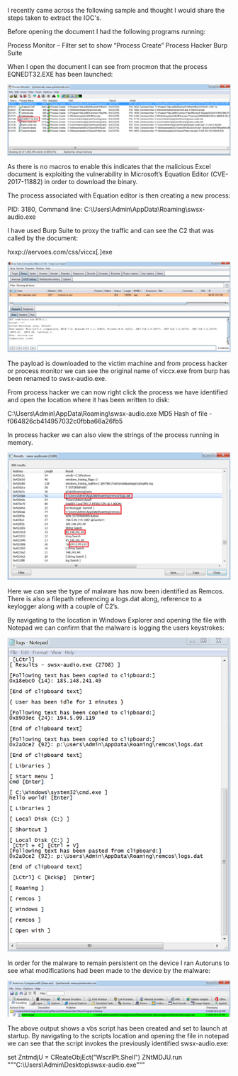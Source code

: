 I recently came across the following sample and thought I would share the steps taken to extract the IOC's.

Before opening the document I had the following programs running:

Process Monitor – Filter set to show “Process Create”
Process Hacker
Burp Suite

When I open the document I can see from procmon that the process EQNEDT32.EXE has been launched:

![Procmon](/images/remcos/remcos_ph.png)

As there is no macros to enable this indicates that the malicious Excel document is exploiting the vulnerability in Microsoft’s Equation Editor (CVE-2017-11882) in order to download the binary.

The process associated with Equation editor is then creating a new process:

PID: 3180, Command line: C:\Users\Admin\AppData\Roaming\swsx-audio.exe

I have used Burp Suite to proxy the traffic and can see the C2 that was called by the document:

hxxp://aervoes.com/css/viccx[.]exe

![Burp](/images/remcos/burp.png)

The payload is downloaded to the victim machine and from process hacker or process monitor we can see the original name of viccx.exe from burp  has been renamed to swsx-audio.exe.

From process hacker we can now right click the process we have identified and open the location where it has been written to disk:

C:\Users\Admin\AppData\Roaming\swsx-audio.exe
MD5 Hash of file - f064826cb414957032c0fbba66a26fb5

In process hacker we can also view the strings of the process running in memory.

![Strings](/images/remcos/remcos.png)

Here we can see the type of malware has now been identified as Remcos. There is also a filepath referencing a logs.dat along, reference to a keylogger along with a couple of C2’s.

By navigating to the location in Windows Explorer and opening the file with Notepad we can confirm that the malware is logging the users keystrokes:

![Keylogger](/images/remcos/log.png)

In order for the malware to remain persistent on the device I ran Autoruns to see what modifications had been made to the device by the malware:

![Persistence](/images/remcos/persistence.png)

The above output shows a vbs script has been created and set to launch at startup. By navigating to the scripts location and opening the file in notepad we can see that the script invokes the previously identified swsx-audio.exe:

set ZntmdjU = CReateObjEct("WscrIPt.Shell")
ZNtMDJU.run """C:\Users\Admin\Desktop\swsx-audio.exe"""

